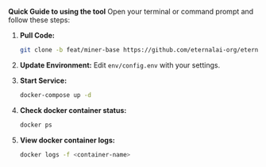 **Quick Guide to using the tool**
Open your terminal or command prompt and follow these steps:

1. **Pull Code:**
   ```bash
   git clone -b feat/miner-base https://github.com/eternalai-org/eternal.git
   ```
   
2. **Update Environment:**
   Edit `env/config.env` with your settings.

3. **Start Service:**

    ```bash
    docker-compose up -d
    ```
    
4. **Check docker container status:**
    ```bash
    docker ps
    ```
    
5. **View docker container logs:**
    ```bash
    docker logs -f <container-name>
    ```


